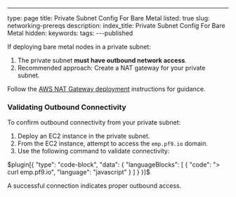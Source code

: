---
type: page
title: Private Subnet Config For Bare Metal
listed: true
slug: networking-prereqs
description: 
index_title: Private Subnet Config For Bare Metal
hidden: 
keywords: 
tags: 
---published

If deploying bare metal nodes in a private subnet:

1. The private subnet **must have outbound network access**.
2. Recommended approach: Create a NAT gateway for your private subnet.

Follow the [AWS NAT Gateway deployment](https://docs.aws.amazon.com/vpc/latest/userguide/vpc-nat-gateway.html) instructions for guidance.

### Validating Outbound Connectivity

To confirm outbound connectivity from your private subnet:

1. Deploy an EC2 instance in the private subnet.
2. From the EC2 instance, attempt to access the `emp.pf9.io` domain.
3. Use the following command to validate connectivity:

$plugin[{
    "type": "code-block",
    "data": {
        "languageBlocks": [
            {
                "code": "> curl emp.pf9.io",
                "language": "javascript"
            }
        ]
    }
}]$

A successful connection indicates proper outbound access.

